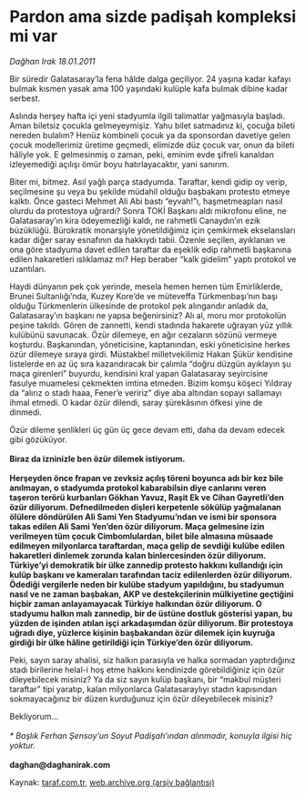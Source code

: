 # Pardon ama sizde padişah kompleksi mi var 

*Dağhan Irak 18.01.2011*

<div class="yazi"><p>Bir süredir Galatasaray’la fena hâlde dalga geçiliyor. 24 yaşına kadar kafayı bulmak kısmen yasak ama 100 yaşındaki kulüple kafa bulmak dibine kadar serbest. </p>
<p>Aslında herşey hafta içi yeni stadyumla ilgili talimatlar yağmasıyla başladı. Aman biletsiz çocukla gelmeyeymişiz. Yahu bilet satmadınız ki, çocuğa bileti nereden bulalım? Henüz kombineli çocuk ya da sponsordan davetiye gelen çocuk modellerimiz üretime geçmedi, elimizde düz çocuk var, onun da bileti hâliyle yok. E gelmesinmiş o zaman, peki, eminim evde şifreli kanaldan izleyemediği açılışı ömür boyu hatırlayacaktır, yani sanırım. </p>
<p>Biter mi, bitmez. Asıl yağlı parça stadyumda. Taraftar, kendi gidip oy verip, seçilmesine şu veya bu şekilde müdahil olduğu başbakanı protesto etmeye kalktı. Önce gasteci Mehmet Ali Abi bastı “eyvah!”ı, haşmetmeapları nasıl olurdu da protestoya uğrardı? Sonra TOKİ Başkanı aldı mikrofonu eline, ne Galatasaray’ın kira ödeyemezliği kaldı, ne rahmetli Canaydın’ın ezik büzüklüğü. Bürokratik monarşiyle yönetildiğimiz için çemkirmek ekselansları kadar diğer saray esnafının da hakkıydı tabii. Özenle seçilen, ayıklanan ve ona göre stadyuma davet edilen taraftar da eşeklik edip rahmetli başkanına edilen hakaretleri ıslıklamaz mı? Hep beraber “kalk gidelim” yaptı protokol ve uzantıları. </p>
<p>Haydi dünyanın pek çok yerinde, mesela hemen hemen tüm Emirliklerde, Brunei Sultanlığı’nda, Kuzey Kore’de ve müteveffa Türkmenbaşı’nın başı olduğu Türkmenlerin ülkesinde de protokol pek alıngandır anladık da, Galatasaray’ın başkanı ne yapsa beğenirsiniz? Alı al, moru mor protokolün peşine takıldı. Gören de zannetti, kendi stadında hakarete uğrayan yüz yıllık kulübünü savunacak. Özür dilemeye, en ağır cezaların sözünü vermeye koşturdu. Başkanından, yöneticisine, kaptanından, eski yöneticisine herkes özür dilemeye sıraya girdi. Müstakbel milletvekilimiz Hakan Şükür kendisine listelerde en az üç sıra kazandıracak bir çalımla “doğru düzgün ayıklayın şu maça girenleri” buyurdu, kendisini kral yapan Galatasaray seyircisine fasulye muamelesi çekmekten imtina etmeden. Bizim komşu köşeci Yıldıray da “alırız o stadı haaa, Fener’e veririz” diye aba altından sopayı sallamayı ihmal etmedi. O kadar özür dilendi, saray şürekâsının öfkesi yine de dinmedi. </p>
<p>Özür dileme şenlikleri üç gün üç gece devam etti, daha da devam edecek gibi gözüküyor.<br/><br/><b>Biraz da izninizle ben özür dilemek istiyorum.<br/><br/></b><b>Herşeyden önce frapan ve zevksiz açılış töreni boyunca adı bir kez bile anılmayan, o stadyumda protokol kabarabilsin diye canlarını veren taşeron terörü kurbanları Gökhan Yavuz, Raşit Ek ve Cihan Gayretli’den özür diliyorum. Defnedilmeden dişleri kerpetenle sökülüp yağmalanan ölülere döndürülen Ali Sami Yen Stadyumu’ndan ve ismi bir sponsora takas edilen Ali Sami Yen’den özür diliyorum. Maça gelmesine izin verilmeyen tüm çocuk Cimbomlulardan, bilet bile almasına müsaade edilmeyen milyonlarca taraftardan, maça gelip de sevdiği kulübe edilen hakaretleri dinlemek zorunda kalan binlercesinden özür diliyorum. Türkiye’yi demokratik bir ülke zannedip protesto hakkını kullandığı için kulüp başkanı ve kameraları tarafından taciz edilenlerden özür diliyorum. Ödediği vergilerle neden bir kulübe stadyum yapıldığını, bu stadyumun nasıl ve ne zaman başbakan, AKP ve destekçilerinin mülkiyetine geçtiğini hiçbir zaman anlayamayacak Türkiye halkından özür diliyorum. O stadyumu halkın malı zannedip, bir de üstüne dostluk gösterisi yapan, bu yüzden de işinden atılan işçi arkadaşımdan özür diliyorum. Bir protestoya uğradı diye, yüzlerce kişinin başbakandan özür dilemek için kuyruğa girdiği bir ülke hâline getirildiği için Türkiye’den özür diliyorum.</b></p>
<p>Peki, sayın saray ahalisi, siz halkın parasıyla ve halka sormadan yaptırdığınız stadı birilerine helal-i hoş etme hakkını kendinizde görebildiğiniz için özür dileyebilecek misiniz? Ya da siz sayın kulüp başkanı, bir “makbul müşteri taraftar” tipi yaratıp, kalan milyonlarca Galatasaraylıyı stadın kapısından sokmayacağınız bir düzen kurduğunuz için özür dileyebilecek misiniz? </p>
<p>Bekliyorum...<br/><br/><i>* Başlık Ferhan Şensoy’un Soyut Padişah’ından alınmadır, konuyla ilgisi hiç yoktur.<br/><br/></i><b>daghan@daghanirak.com</b><i></i></p>
</div>

Kaynak: [taraf.com.tr](http://www.taraf.com.tr/daghan-irak/makale-pardon-ama-sizde-padisah-kompleksi-mi-var.htm), [web.archive.org (arşiv bağlantısı)](http://web.archive.org/web/20131107130347/http://www.taraf.com.tr/daghan-irak/makale-pardon-ama-sizde-padisah-kompleksi-mi-var.htm)
